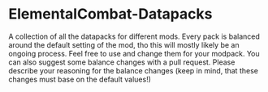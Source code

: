# ElementalCombat-Datapacks

A collection of all the datapacks for different mods. Every pack is balanced around the default setting of the mod, tho this will mostly likely be an ongoing process.
Feel free to use and change them for your modpack. 
You can also suggest some balance changes with a pull request. Please describe your reasoning for the balance changes (keep in mind, that these changes must base on the default values!) 